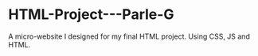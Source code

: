 # HTML-Project---Parle-G

A micro-website I designed for my final HTML project. Using CSS, JS and HTML.
